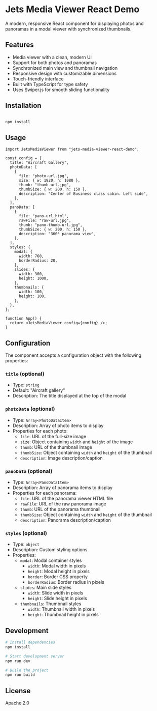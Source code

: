 # Jets Media Viewer React Demo

A modern, responsive React component for displaying photos and panoramas in a modal viewer with synchronized thumbnails.

## Features

- Media viewer with a clean, modern UI
- Support for both photos and panoramas
- Synchronized main view and thumbnail navigation
- Responsive design with customizable dimensions
- Touch-friendly interface
- Built with TypeScript for type safety
- Uses Swiper.js for smooth sliding functionality

## Installation

```bash

npm install

```

## Usage

```tsx
import JetsMediaViewer from "jets-media-viewer-react-demo";

const config = {
  title: "Aircraft Gallery",
  photoData: [
    {
      file: "photo-url.jpg",
      size: { w: 1920, h: 1080 },
      thumb: "thumb-url.jpg",
      thumbSize: { w: 200, h: 150 },
      description: "Center of Business class cabin. Left side",
    },
  ],
  panoData: [
    {
      file: "pano-url.html",
      rawFile: "raw-url.jpg",
      thumb: "pano-thumb-url.jpg",
      thumbSize: { w: 200, h: 150 },
      description: "360° panorama view",
    },
  ],
  styles: {
    modal: {
      width: 760,
      borderRadius: 20,
    },
    slides: {
      width: 300,
      height: 1000,
    },
    thumbnails: {
      width: 100,
      height: 100,
    },
  },
};

function App() {
  return <JetsMediaViewer config={config} />;
}
```

## Configuration

The component accepts a configuration object with the following properties:

### `title` (optional)

- Type: `string`
- Default: "Aircraft gallery"
- Description: The title displayed at the top of the modal

### `photoData` (optional)

- Type: `Array<PhotoDataItem>`
- Description: Array of photo items to display
- Properties for each photo:
  - `file`: URL of the full-size image
  - `size`: Object containing `width` and `height` of the image
  - `thumb`: URL of the thumbnail image
  - `thumbSize`: Object containing `width` and `height` of the thumbnail
  - `description`: Image description/caption

### `panoData` (optional)

- Type: `Array<PanoDataItem>`
- Description: Array of panorama items to display
- Properties for each panorama:
  - `file`: URL of the panorama viewer HTML file
  - `rawFile`: URL of the raw panorama image
  - `thumb`: URL of the panorama thumbnail
  - `thumbSize`: Object containing `width` and `height` of the thumbnail
  - `description`: Panorama description/caption

### `styles` (optional)

- Type: `object`
- Description: Custom styling options
- Properties:
  - `modal`: Modal container styles
    - `width`: Modal width in pixels
    - `height`: Modal height in pixels
    - `border`: Border CSS property
    - `borderRadius`: Border radius in pixels
  - `slides`: Main slide styles
    - `width`: Slide width in pixels
    - `height`: Slide height in pixels
  - `thumbnails`: Thumbnail styles
    - `width`: Thumbnail width in pixels
    - `height`: Thumbnail height in pixels

## Development

```bash
# Install dependencies
npm install

# Start development server
npm run dev

# Build the project
npm run build
```

## License

Apache 2.0

